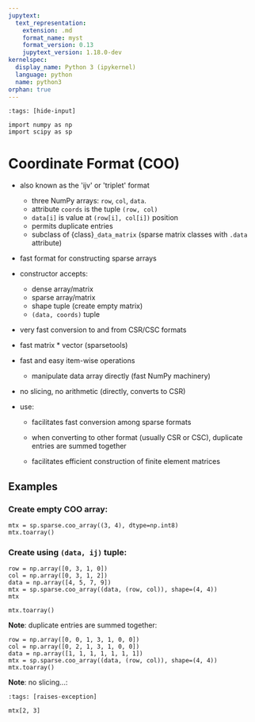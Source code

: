```yaml
---
jupytext:
  text_representation:
    extension: .md
    format_name: myst
    format_version: 0.13
    jupytext_version: 1.18.0-dev
kernelspec:
  display_name: Python 3 (ipykernel)
  language: python
  name: python3
orphan: true
---
```


```{code-cell}
:tags: [hide-input]

import numpy as np
import scipy as sp
```

# Coordinate Format (COO)

- also known as the 'ijv' or 'triplet' format
  - three NumPy arrays: `row`, `col`, `data`.
  - attribute `coords` is the tuple `(row, col)`
  - `data[i]` is value at `(row[i], col[i])` position
  - permits duplicate entries
  - subclass of {class}`_data_matrix` (sparse matrix classes with
    `.data` attribute)
- fast format for constructing sparse arrays
- constructor accepts:
  - dense array/matrix
  - sparse array/matrix
  - shape tuple (create empty matrix)
  - `(data, coords)` tuple
- very fast conversion to and from CSR/CSC formats
- fast matrix \* vector (sparsetools)
- fast and easy item-wise operations
  - manipulate data array directly (fast NumPy machinery)
- no slicing, no arithmetic (directly, converts to CSR)
- use:

  - facilitates fast conversion among sparse formats

  - when converting to other format (usually CSR or CSC), duplicate
    entries are summed together

  - facilitates efficient construction of finite element matrices

## Examples

### Create empty COO array:

```{code-cell}
mtx = sp.sparse.coo_array((3, 4), dtype=np.int8)
mtx.toarray()
```

### Create using `(data, ij)` tuple:

```{code-cell}
row = np.array([0, 3, 1, 0])
col = np.array([0, 3, 1, 2])
data = np.array([4, 5, 7, 9])
mtx = sp.sparse.coo_array((data, (row, col)), shape=(4, 4))
mtx
```

```{code-cell}
mtx.toarray()
```

**Note**: duplicate entries are summed together:

```{code-cell}
row = np.array([0, 0, 1, 3, 1, 0, 0])
col = np.array([0, 2, 1, 3, 1, 0, 0])
data = np.array([1, 1, 1, 1, 1, 1, 1])
mtx = sp.sparse.coo_array((data, (row, col)), shape=(4, 4))
mtx.toarray()
```

**Note**: no slicing...:

```{code-cell}
:tags: [raises-exception]

mtx[2, 3]
```
